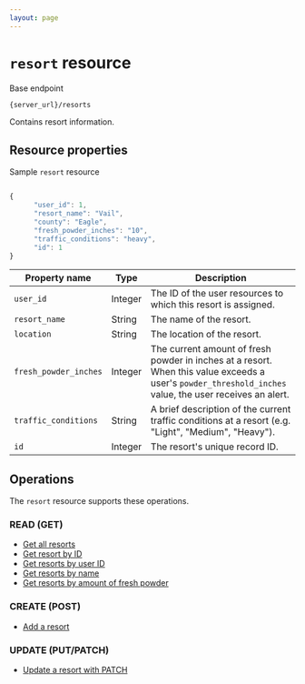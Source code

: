 ```yaml
---
layout: page
---
```

# `resort` resource

Base endpoint

```shell
{server_url}/resorts
```

Contains resort information.

## Resource properties

Sample `resort` resource

```js

{
      "user_id": 1,
      "resort_name": "Vail",
      "county": "Eagle",
      "fresh_powder_inches": "10",
      "traffic_conditions": "heavy",
      "id": 1
}
```

| Property name | Type | Description |
| ------------- | ----------- | ----------- |
| `user_id` | Integer | The ID of the user resources to which this resort is assigned. |
| `resort_name` | String | The name of the resort. |
| `location` | String | The location of the resort. |
| `fresh_powder_inches` | Integer | The current amount of fresh powder in inches at a resort. When this value exceeds a user's `powder_threshold_inches` value, the user receives an alert. |
| `traffic_conditions` | String | A brief description of the current traffic conditions at a resort (e.g. "Light", "Medium", "Heavy"). |
| `id` | Integer | The resort's unique record ID. |

## Operations

The `resort` resource supports these operations.

### READ (GET)

* [Get all resorts](#resource-properties)
* [Get resort by ID](resorts-get-resort-by-id.md)
* [Get resorts by user ID](resorts-get-resort-by-user-id.md)
* [Get resorts by name](resorts-get-resort-by-name)
* [Get resorts by amount of fresh powder](resorts-get-resorts-by-amount-of-fresh-powder)

### CREATE (POST)

* [Add a resort](resorts-add-resort.md/)

### UPDATE (PUT/PATCH)

* [Update a resort with PATCH](update-resort-with-patch.md)
